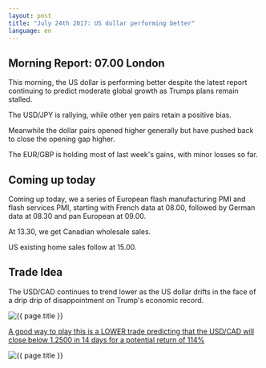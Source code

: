 ```yaml
---
layout: post
title: "July 24th 2017: US dollar performing better"
language: en
---
```

## Morning Report: 07.00 London

This morning, the US dollar is performing better despite the latest report continuing to predict moderate global growth as Trumps plans remain stalled. 

The USD/JPY is rallying, while other yen pairs retain a positive bias. 

Meanwhile the dollar pairs opened higher generally but have pushed back to close the opening gap higher. 

The EUR/GBP is holding most of last week's gains, with minor losses so far. 

## Coming up today

Coming up today, we a series of European flash manufacturing PMI and flash services PMI, starting with French data at 08.00, followed by German data at 08.30 and pan European at 09.00. 

At 13.30, we get Canadian wholesale sales. 

US existing home sales follow at 15.00. 

## Trade Idea

The USD/CAD continues to trend lower as the US dollar drifts in the face of a drip drip of disappointment on Trump's economic record.  

<img class="post-image" src="{{ site.url }}/images/2017-07-24_07-42-30.jpg" alt="{{ page.title }}" title="{{ page.title }}">

<a href="%link%%?currency=GBP&market=forex&underlying=frxUSDCAD&formname=higherlower&duration_amount=14&duration_units=d&amount=10&amount_type=payout&expiry_type=duration&barrier=1.2500" target="_blank">A good way to play this is a LOWER trade predicting that the USD/CAD will close below 1.2500 in 14 days for a potential return of 114%</a>

<img class="post-image" src="{{ site.url }}/images/2017-07-24_07-44-30.jpg" alt="{{ page.title }}" title="{{ page.title }}">